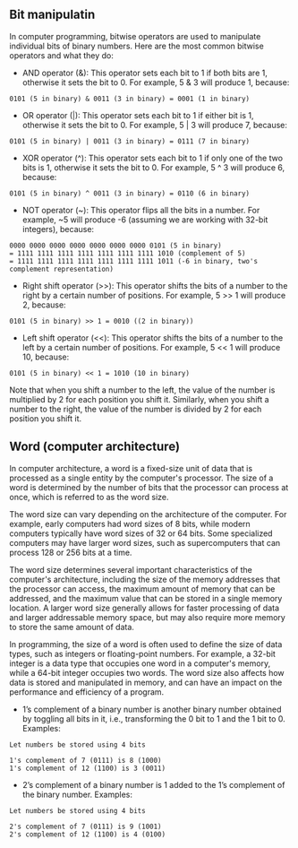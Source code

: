 ## Bit manipulatin 
In computer programming, bitwise operators are used to manipulate individual bits of binary numbers. Here are the most common bitwise operators and what they do:

* AND operator (&): This operator sets each bit to 1 if both bits are 1, otherwise it sets the bit to 0. For example, 5 & 3 will produce 1, because:

```
0101 (5 in binary) & 0011 (3 in binary) = 0001 (1 in binary)
```

* OR operator (|): This operator sets each bit to 1 if either bit is 1, otherwise it sets the bit to 0. For example, 5 | 3 will produce 7, because:

```
0101 (5 in binary) | 0011 (3 in binary) = 0111 (7 in binary)
```

* XOR operator (^): This operator sets each bit to 1 if only one of the two bits is 1, otherwise it sets the bit to 0. For example, 5 ^ 3 will produce 6, because:

```
0101 (5 in binary) ^ 0011 (3 in binary) = 0110 (6 in binary)
```


* NOT operator (~): This operator flips all the bits in a number. For example, ~5 will produce -6 (assuming we are working with 32-bit integers), because:

```
0000 0000 0000 0000 0000 0000 0000 0101 (5 in binary)
= 1111 1111 1111 1111 1111 1111 1111 1010 (complement of 5)
= 1111 1111 1111 1111 1111 1111 1111 1011 (-6 in binary, two's complement representation)
```

* Right shift operator (>>): This operator shifts the bits of a number to the right by a certain number of positions. For example, 5 >> 1 will produce 2, because:

```
0101 (5 in binary) >> 1 = 0010 ((2 in binary))

```

* Left shift operator (<<): This operator shifts the bits of a number to the left by a certain number of positions. For example, 5 << 1 will produce 10, because:

```
0101 (5 in binary) << 1 = 1010 (10 in binary)

```

Note that when you shift a number to the left, the value of the number is multiplied by 2 for each position you shift it. Similarly, when you shift a number to the right, the value of the number is divided by 2 for each position you shift it.

## Word (computer architecture)
In computer architecture, a word is a fixed-size unit of data that is processed as a single entity by the computer's processor. The size of a word is determined by the number of bits that the processor can process at once, which is referred to as the word size.

The word size can vary depending on the architecture of the computer. For example, early computers had word sizes of 8 bits, while modern computers typically have word sizes of 32 or 64 bits. Some specialized computers may have larger word sizes, such as supercomputers that can process 128 or 256 bits at a time.

The word size determines several important characteristics of the computer's architecture, including the size of the memory addresses that the processor can access, the maximum amount of memory that can be addressed, and the maximum value that can be stored in a single memory location. A larger word size generally allows for faster processing of data and larger addressable memory space, but may also require more memory to store the same amount of data.

In programming, the size of a word is often used to define the size of data types, such as integers or floating-point numbers. For example, a 32-bit integer is a data type that occupies one word in a computer's memory, while a 64-bit integer occupies two words. The word size also affects how data is stored and manipulated in memory, and can have an impact on the performance and efficiency of a program.

* 1’s complement of a binary number is another binary number obtained by toggling all bits in it, i.e., transforming the 0 bit to 1 and the 1 bit to 0. Examples:

```
Let numbers be stored using 4 bits

1's complement of 7 (0111) is 8 (1000)
1's complement of 12 (1100) is 3 (0011)
```


* 2’s complement of a binary number is 1 added to the 1’s complement of the binary number. Examples:

```
Let numbers be stored using 4 bits

2's complement of 7 (0111) is 9 (1001)
2's complement of 12 (1100) is 4 (0100)
```